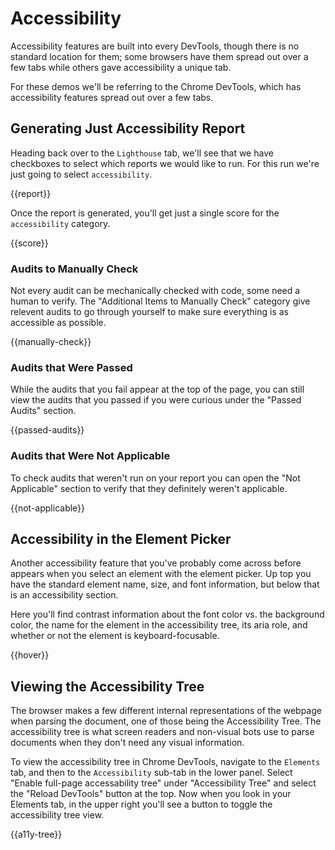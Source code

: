 # Accessibility

Accessibility features are built into every DevTools, though there is no standard location
for them; some browsers have them spread out over a few tabs while others gave
accessibility a unique tab.

For these demos we'll be referring to the Chrome DevTools, which has accessibility features
spread out over a few tabs.

## Generating Just Accessibility Report

Heading back over to the `Lighthouse` tab, we'll see that we have checkboxes to select which
reports we would like to run. For this run we're just going to select `accessibility`.

{{report}}

Once the report is generated, you'll get just a single score for the `accessibility` category.

{{score}}

### Audits to Manually Check

Not every audit can be mechanically checked with code, some need a human to verify. The
"Additional Items to Manually Check" category give relevent audits to go through yourself
to make sure everything is as accessible as possible.

{{manually-check}}

### Audits that Were Passed

While the audits that you fail appear at the top of the page, you can still view the audits
that you passed if you were curious under the "Passed Audits" section.

{{passed-audits}}

### Audits that Were Not Applicable

To check audits that weren't run on your report you can open the "Not Applicable" section
to verify that they definitely weren't applicable.

{{not-applicable}}

## Accessibility in the Element Picker

Another accessibility feature that you've probably come across before appears when you
select an element with the element picker. Up top you have the standard element name,
size, and font information, but below that is an accessibility section.

Here you'll find contrast information about the font color vs. the background color, the
name for the element in the accessibility tree, its aria role, and whether or not the
element is keyboard-focusable.

{{hover}}

## Viewing the Accessibility Tree

The browser makes a few different internal representations of the webpage when parsing the
document, one of those being the Accessibility Tree. The accessibility tree is what screen
readers and non-visual bots use to parse documents when they don't need any visual
information.

To view the accessibility tree in Chrome DevTools, navigate to the `Elements` tab, and then
to the `Accessibility` sub-tab in the lower panel. Select "Enable full-page accessability
tree" under "Accessibility Tree" and select the "Reload DevTools" button at the top. Now
when you look in your Elements tab, in the upper right you'll see a button to toggle the
accessibility tree view.

{{a11y-tree}}
